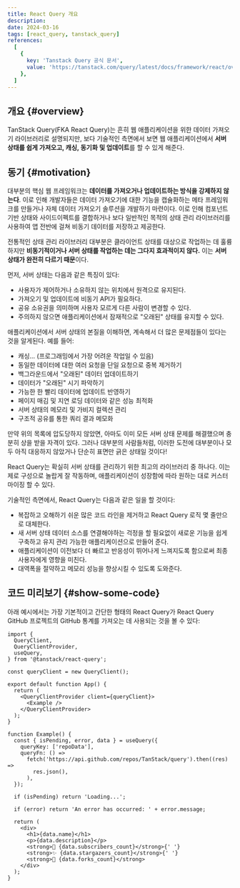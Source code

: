 ```yaml
---
title: React Query 개요
description:
date: 2024-03-16
tags: [react_query, tanstack_query]
references:
  [
    {
      key: 'Tanstack Query 공식 문서',
      value: 'https://tanstack.com/query/latest/docs/framework/react/overview',
    },
  ]
---
```


## 개요 {#overview}

TanStack Query(FKA React Query)는 흔히 웹 애플리케이션을 위한 데이터 가져오기 라이브러리로 설명되지만, 보다 기술적인 측면에서 보면 웹 애플리케이션에서 **서버 상태를 쉽게 가져오고, 캐싱, 동기화 및 업데이트**를 할 수 있게 해준다.

## 동기 {#motivation}

대부분의 핵심 웹 프레임워크는 **데이터를 가져오거나 업데이트하는 방식을 강제하지 않는다**. 이로 인해 개발자들은 데이터 가져오기에 대한 기능을 캡슐화하는 메타 프레임워크를 만들거나 자체 데이터 가져오기 솔루션을 개발하기 마련이다. 이로 인해 컴포넌트 기반 상태와 사이드이펙트를 결합하거나 보다 일반적인 목적의 상태 관리 라이브러리를 사용하여 앱 전반에 걸쳐 비동기 데이터를 저장하고 제공한다.

전통적인 상태 관리 라이브러리 대부분은 클라이언트 상태를 대상으로 작업하는 데 훌륭하지만 **비동기적이거나 서버 상태를 작업하는 데는 그다지 효과적이지 않다.** 이는 **서버 상태가 완전히 다르기 때문**이다.

먼저, 서버 상태는 다음과 같은 특징이 있다:

- 사용자가 제어하거나 소유하지 않는 위치에서 원격으로 유지된다.
- 가져오기 및 업데이트에 비동기 API가 필요하다.
- 공유 소유권을 의미하며 사용자 모르게 다른 사람이 변경할 수 있다.
- 주의하지 않으면 애플리케이션에서 잠재적으로 "오래된" 상태를 유지할 수 있다.

애플리케이션에서 서버 상태의 본질을 이해하면, 계속해서 더 많은 문제점들이 있다는 것을 알게된다. 예를 들어:

- 캐싱... (프로그래밍에서 가장 어려운 작업일 수 있음)
- 동일한 데이터에 대한 여러 요청을 단일 요청으로 중복 제거하기
- 백그라운드에서 "오래된" 데이터 업데이트하기
- 데이터가 "오래된" 시기 파악하기
- 가능한 한 빨리 데이터에 업데이트 반영하기
- 페이지 매김 및 지연 로딩 데이터와 같은 성능 최적화
- 서버 상태의 메모리 및 가비지 컬렉션 관리
- 구조적 공유를 통한 쿼리 결과 메모화

만약 위의 목록에 압도당하지 않았면, 아마도 이미 모든 서버 상태 문제를 해결했으며 충분히 상을 받을 자격이 있다. 그러나 대부분의 사람들처럼, 이러한 도전에 대부분이나 모두 아직 대응하지 않았거나 단순히 표면만 긁은 상태일 것이다!

React Query는 확실히 서버 상태를 관리하기 위한 최고의 라이브러리 중 하나다. 이는 제로 구성으로 놀랍게 잘 작동하며, 애플리케이션이 성장함에 따라 원하는 대로 커스터마이징 할 수 있다.

기술적인 측면에서, React Query는 다음과 같은 일을 할 것이다:

- 복잡하고 오해하기 쉬운 많은 코드 라인을 제거하고 React Query 로직 몇 줄만으로 대체한다.
- 새 서버 상태 데이터 소스를 연결해야하는 걱정을 할 필요없이 새로운 기능을 쉽게 구축하고 유지 관리 가능한 애플리케이션으로 만들어 준다.
- 애플리케이션이 이전보다 더 빠르고 반응성이 뛰어나게 느껴지도록 함으로써 최종 사용자에게 영향을 미친다.
- 대역폭을 절약하고 메모리 성능을 향상시킬 수 있도록 도와준다.

## 코드 미리보기 {#show-some-code}

아래 예시에서는 가장 기본적이고 간단한 형태의 React Query가 React Query GitHub 프로젝트의 GitHub 통계를 가져오는 데 사용되는 것을 볼 수 있다:

```tsx
import {
  QueryClient,
  QueryClientProvider,
  useQuery,
} from '@tanstack/react-query';

const queryClient = new QueryClient();

export default function App() {
  return (
    <QueryClientProvider client={queryClient}>
      <Example />
    </QueryClientProvider>
  );
}

function Example() {
  const { isPending, error, data } = useQuery({
    queryKey: ['repoData'],
    queryFn: () =>
      fetch('https://api.github.com/repos/TanStack/query').then((res) =>
        res.json(),
      ),
  });

  if (isPending) return 'Loading...';

  if (error) return 'An error has occurred: ' + error.message;

  return (
    <div>
      <h1>{data.name}</h1>
      <p>{data.description}</p>
      <strong>👀 {data.subscribers_count}</strong>{' '}
      <strong>✨ {data.stargazers_count}</strong>{' '}
      <strong>🍴 {data.forks_count}</strong>
    </div>
  );
}
```
